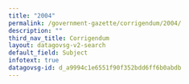 ```yaml
---
title: "2004"
permalink: /government-gazette/corrigendum/2004/
description: ""
third_nav_title: Corrigendum
layout: datagovsg-v2-search
default_field: Subject
infotext: true
datagovsg-id: d_a9994c1e6551f90f352bdd6ff6b0abdb
---
```

